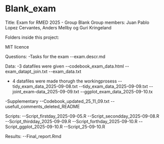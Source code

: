 # Blank_exam
Title: Exam for RMED 2025 - Group Blank
Group members: Juan Pablo Lopez Cervantes, Anders Mellby og Guri Kringeland


Folders inside this project:

MIT licence

Questions:
-Tasks for the exam
--exam.descr.md


Data:
-3 datafiles were given
--codebook_exam_data.html
--exam_datapt_join.txt
--exam_data.txt

- 4 datafiles were made thorugh the workingprosess
--tidy_exam_data_2025-09-08.txt
--tidy_exam_data_2025-09-09.txt
--joint_exam-data_2025-09-09.txt
--ggplot_exam_data_2025-09-10.tx

-Supplementary
--Codebook_updated_25_11_09.txt
--usefull_comments_deleted_README

Scripts:
--Script_firstday_2025-09-05.R
--Script_secondday_2025-09-08.R
--Script_thirdday_2025-09-09.R
--Script_forthday_2025-09-10.R
--Script_ggplot_2025-09-10.R
--Script_25-09-10.R


Results: 
--Final_report.Rmd




 